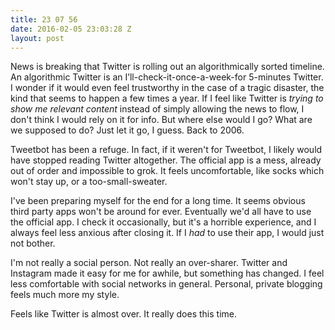 ```yaml
---
title: 23 07 56
date: 2016-02-05 23:03:28 Z
layout: post
---
```


News is breaking that Twitter is rolling out an algorithmically sorted timeline. An algorithmic Twitter is an I’ll-check-it-once-a-week-for 5-minutes Twitter. I wonder if it would even feel trustworthy in the case of a tragic disaster, the kind that seems to happen a few times a year. If I feel like Twitter is *trying to show me relevant content* instead of simply allowing the news to flow, I don't think I would rely on it for info. But where else would I go? What are we supposed to do? Just let it go, I guess. Back to 2006. 

Tweetbot has been a refuge. In fact, if it weren't for Tweetbot, I likely would have stopped reading Twitter altogether. The official app is a mess, already out of order and impossible to grok. It feels uncomfortable, like socks which won't stay up, or a too-small-sweater. 

I've been preparing myself for the end for a long time. It seems obvious third party apps won't be around for ever. Eventually we'd all have to use the official app. I check it occasionally, but it's a horrible experience, and I always feel less anxious after closing it. If I *had* to use their app, I would just not bother. 

I'm not really a social person. Not really an over-sharer. Twitter and Instagram made it easy for me for awhile, but something has changed. I feel less comfortable with social networks in general. Personal, private blogging feels much more my style. 

Feels like Twitter is almost over. It really does this time. 
